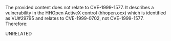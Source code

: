 The provided content does not relate to CVE-1999-1577. It describes a vulnerability in the HHOpen ActiveX control (hhopen.ocx) which is identified as VU#29795 and relates to CVE-1999-0702, not CVE-1999-1577. Therefore:

UNRELATED